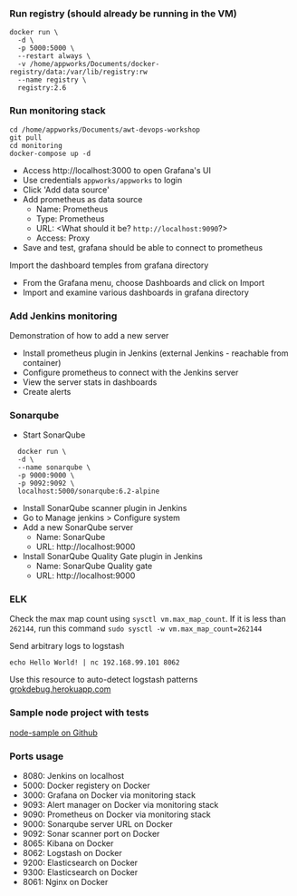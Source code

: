 ### Run registry (should already be running in the VM)

```shell
docker run \
  -d \
  -p 5000:5000 \
  --restart always \
  -v /home/appworks/Documents/docker-registry/data:/var/lib/registry:rw
  --name registry \
  registry:2.6
```

### Run monitoring stack

```shell
cd /home/appworks/Documents/awt-devops-workshop
git pull
cd monitoring
docker-compose up -d
```
- Access http://localhost:3000 to open Grafana's UI
- Use credentials `appworks/appworks` to login
- Click 'Add data source'
- Add prometheus as data source
  - Name: Prometheus
  - Type: Prometheus
  - URL: <What should it be? `http://localhost:9090`?>
  - Access: Proxy
- Save and test, grafana should be able to connect to prometheus

Import the dashboard temples from grafana directory
- From the Grafana menu, choose Dashboards and click on Import
- Import and examine various dashboards in grafana directory

### Add Jenkins monitoring

Demonstration of how to add a new server
- Install prometheus plugin in Jenkins (external Jenkins - reachable from container)
- Configure prometheus to connect with the Jenkins server
- View the server stats in dashboards
- Create alerts

### Sonarqube

- Start SonarQube
```shell
  docker run \
  -d \
  --name sonarqube \
  -p 9000:9000 \
  -p 9092:9092 \
  localhost:5000/sonarqube:6.2-alpine
```
- Install SonarQube scanner plugin in Jenkins
- Go to Manage jenkins > Configure system
- Add a new SonarQube server
  - Name: SonarQube
  - URL: http://localhost:9000
- Install SonarQube Quality Gate plugin in Jenkins
  - Name: SonarQube Quality gate
  - URL: http://localhost:9000


### ELK

Check the max map count using `sysctl vm.max_map_count`. If it is less than `262144`, run this command `sudo sysctl -w vm.max_map_count=262144`

Send arbitrary logs to logstash
```shell
echo Hello World! | nc 192.168.99.101 8062
```

Use this resource to auto-detect logstash patterns [grokdebug.herokuapp.com](https://grokdebug.herokuapp.com/discover)

### Sample node project with tests

[node-sample on Github](https://github.com/gnagar/node-sample)

### Ports usage

- 8080: Jenkins on localhost
- 5000: Docker registery on Docker
- 3000: Grafana on Docker via monitoring stack
- 9093: Alert manager on Docker via monitoring stack
- 9090: Prometheus on Docker via monitoring stack
- 9000: Sonarqube server URL on Docker
- 9092: Sonar scanner port on Docker
- 8065: Kibana on Docker
- 8062: Logstash on Docker
- 9200: Elasticsearch on Docker
- 9300: Elasticsearch on Docker
- 8061: Nginx on Docker
